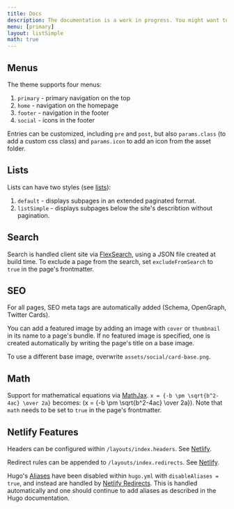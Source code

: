 ```yaml
---
title: Docs
description: The documentation is a work in progress. You might want to look at the markdown files on GitHub.
menu: [primary]
layout: listSimple
math: true
---
```


## Menus

The theme supports four menus:
1. `primary` - primary navigation on the top
2. `home` - navigation on the homepage
3. `footer` - navigation in the footer
4. `social` - icons in the footer

Entries can be customized, including `pre` and `post`, but also `params.class` (to add a custom css class) and `params.icon` to add an icon from the asset folder.

## Lists

Lists can have two styles (see [lists](/lists/)):
1. `default` - displays subpages in an extended paginated format.
2. `listSimple` - displays subpages below the site's describtion without pagination.

## Search

Search is handled client site via [FlexSearch](https://nextapps-de.github.io/flexsearch/), using a JSON file created at build time.
To exclude a page from the search, set `excludeFromSearch` to `true` in the page's frontmatter.

## SEO

For all pages, SEO meta tags are automatically added (Schema, OpenGraph, Twitter Cards). 

You can add a featured image by adding an image with `cover` or `thumbnail` in its name to a page's bundle. If no featured image is specified, one is created automatically by writing the page's title on a base image.

To use a different base image, overwrite `assets/social/card-base.png`.

## Math

Support for mathematical equations via [MathJax](https://www.mathjax.org). `x = {-b \pm \sqrt{b^2-4ac} \over 2a}` becomes: \(x = {-b \pm \sqrt{b^2-4ac} \over 2a}\). Note that `math` needs to be set to `true` in the page's frontmatter.

## Netlify Features

Headers can be configured within `/layouts/index.headers`. See [Netlify](https://www.netlify.com/docs/headers-and-basic-auth/).

Redirect rules can be appended to `/layouts/index.redirects`. See [Netlify](https://www.netlify.com/docs/redirects/).

Hugo's [Aliases](https://gohugo.io/content-management/urls/#aliases) have been disabled within `hugo.yml` with `disableAliases = true`, and instead are handled by [Netlify Redirects](https://www.netlify.com/docs/redirects/). This is handled automatically and one should continue to add aliases as described in the Hugo documentation.
